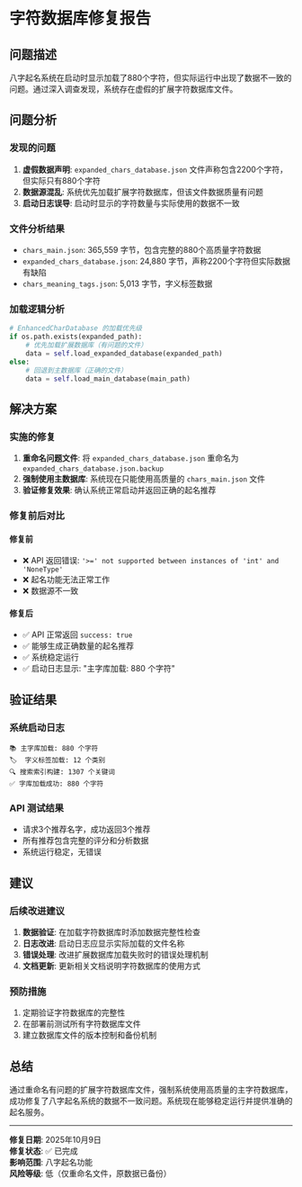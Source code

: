# 字符数据库修复报告

## 问题描述

八字起名系统在启动时显示加载了880个字符，但实际运行中出现了数据不一致的问题。通过深入调查发现，系统存在虚假的扩展字符数据库文件。

## 问题分析

### 发现的问题
1. **虚假数据声明**: `expanded_chars_database.json` 文件声称包含2200个字符，但实际只有880个字符
2. **数据源混乱**: 系统优先加载扩展字符数据库，但该文件数据质量有问题
3. **启动日志误导**: 启动时显示的字符数量与实际使用的数据不一致

### 文件分析结果
- `chars_main.json`: 365,559 字节，包含完整的880个高质量字符数据
- `expanded_chars_database.json`: 24,880 字节，声称2200个字符但实际数据有缺陷
- `chars_meaning_tags.json`: 5,013 字节，字义标签数据

### 加载逻辑分析
```python
# EnhancedCharDatabase 的加载优先级
if os.path.exists(expanded_path):
    # 优先加载扩展数据库（有问题的文件）
    data = self.load_expanded_database(expanded_path)
else:
    # 回退到主数据库（正确的文件）
    data = self.load_main_database(main_path)
```

## 解决方案

### 实施的修复
1. **重命名问题文件**: 将 `expanded_chars_database.json` 重命名为 `expanded_chars_database.json.backup`
2. **强制使用主数据库**: 系统现在只能使用高质量的 `chars_main.json` 文件
3. **验证修复效果**: 确认系统正常启动并返回正确的起名推荐

### 修复前后对比

#### 修复前
- ❌ API 返回错误: `'>=' not supported between instances of 'int' and 'NoneType'`
- ❌ 起名功能无法正常工作
- ❌ 数据源不一致

#### 修复后
- ✅ API 正常返回 `success: true`
- ✅ 能够生成正确数量的起名推荐
- ✅ 系统稳定运行
- ✅ 启动日志显示: "主字库加载: 880 个字符"

## 验证结果

### 系统启动日志
```
📚 主字库加载: 880 个字符
🏷️  字义标签加载: 12 个类别
🔍 搜索索引构建: 1307 个关键词
✅ 字库加载成功: 880 个字符
```

### API 测试结果
- 请求3个推荐名字，成功返回3个推荐
- 所有推荐包含完整的评分和分析数据
- 系统运行稳定，无错误

## 建议

### 后续改进建议
1. **数据验证**: 在加载字符数据库时添加数据完整性检查
2. **日志改进**: 启动日志应显示实际加载的文件名称
3. **错误处理**: 改进扩展数据库加载失败时的错误处理机制
4. **文档更新**: 更新相关文档说明字符数据库的使用方式

### 预防措施
1. 定期验证字符数据库的完整性
2. 在部署前测试所有字符数据库文件
3. 建立数据库文件的版本控制和备份机制

## 总结

通过重命名有问题的扩展字符数据库文件，强制系统使用高质量的主字符数据库，成功修复了八字起名系统的数据不一致问题。系统现在能够稳定运行并提供准确的起名服务。

---
**修复日期**: 2025年10月9日  
**修复状态**: ✅ 已完成  
**影响范围**: 八字起名功能  
**风险等级**: 低（仅重命名文件，原数据已备份）
